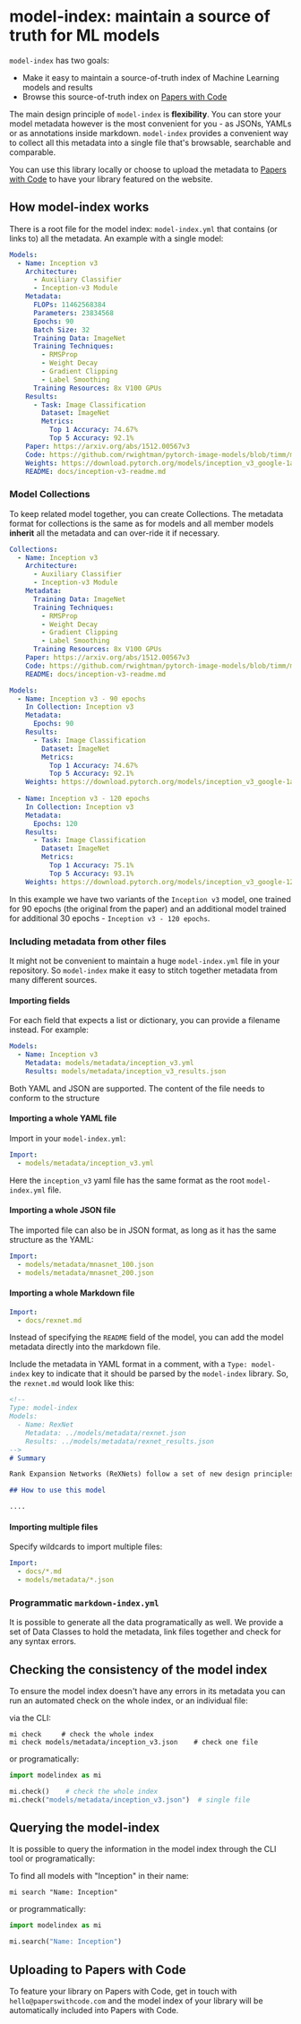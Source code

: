 # model-index: maintain a source of truth for ML models

`model-index` has two goals:
- Make it easy to maintain a source-of-truth index of Machine Learning models and results 
- Browse this source-of-truth index on [Papers with Code](https://paperswithcode.com/)

The main design principle of `model-index` is **flexibility**. You can store your model metadata however is the
most convenient for you - as JSONs, YAMLs or as annotations inside markdown. `model-index` provides a convenient
way to collect all this metadata into a single file that's browsable, searchable and comparable.

You can use this library locally or choose to upload the metadata to [Papers with Code](https://paperswithcode.com)
to have your library featured on the website. 

## How model-index works

There is a root file for the model index: `model-index.yml` that contains (or links to) all the metadata. 
An example with a single model:

```yaml
Models:
  - Name: Inception v3
    Architecture:
      - Auxiliary Classifier
      - Inception-v3 Module
    Metadata:
      FLOPs: 11462568384
      Parameters: 23834568
      Epochs: 90
      Batch Size: 32
      Training Data: ImageNet  
      Training Techniques: 
        - RMSProp
        - Weight Decay
        - Gradient Clipping
        - Label Smoothing
      Training Resources: 8x V100 GPUs  
    Results:
      - Task: Image Classification
        Dataset: ImageNet
        Metrics:
          Top 1 Accuracy: 74.67%
          Top 5 Accuracy: 92.1%
    Paper: https://arxiv.org/abs/1512.00567v3
    Code: https://github.com/rwightman/pytorch-image-models/blob/timm/models/inception_v3.py#L442
    Weights: https://download.pytorch.org/models/inception_v3_google-1a9a5a14.pth 
    README: docs/inception-v3-readme.md
```

### Model Collections

To keep related model together, you can create Collections. The metadata format for collections is the same as for models
and all member models **inherit** all the metadata and can over-ride it if necessary. 

```yaml
Collections:
  - Name: Inception v3
    Architecture:
      - Auxiliary Classifier
      - Inception-v3 Module
    Metadata:
      Training Data: ImageNet  
      Training Techniques: 
        - RMSProp
        - Weight Decay
        - Gradient Clipping
        - Label Smoothing
      Training Resources: 8x V100 GPUs
    Paper: https://arxiv.org/abs/1512.00567v3
    Code: https://github.com/rwightman/pytorch-image-models/blob/timm/models/inception_v3.py#L442
    README: docs/inception-v3-readme.md

Models:
  - Name: Inception v3 - 90 epochs
    In Collection: Inception v3 
    Metadata:
      Epochs: 90
    Results:
      - Task: Image Classification
        Dataset: ImageNet
        Metrics:
          Top 1 Accuracy: 74.67%
          Top 5 Accuracy: 92.1%
    Weights: https://download.pytorch.org/models/inception_v3_google-1a9a5a14.pth
  
  - Name: Inception v3 - 120 epochs
    In Collection: Inception v3
    Metadata:
      Epochs: 120
    Results:
      - Task: Image Classification
        Dataset: ImageNet
        Metrics:
          Top 1 Accuracy: 75.1%
          Top 5 Accuracy: 93.1%
    Weights: https://download.pytorch.org/models/inception_v3_google-120-1a9a5afd.pth
```

In this example we have two variants of the `Inception v3` model, one trained for 90 epochs (the original from the paper)
and an additional model trained for additional 30 epochs - `Inception v3 - 120 epochs`.  

### Including metadata from other files

It might not be convenient to maintain a huge `model-index.yml` file in your repository. So `model-index` make it easy
to stitch together metadata from many different sources. 

#### Importing fields

For each field that expects a list or dictionary, you can provide a filename instead. For example:

```yaml
Models:
  - Name: Inception v3
    Metadata: models/metadata/inception_v3.yml
    Results: models/metadata/inception_v3_results.json
``` 

Both YAML and JSON are supported. The content of the file needs to conform to the structure  

#### Importing a whole YAML file

Import in your `model-index.yml`:

```yaml
Import:
  - models/metadata/inception_v3.yml
```

Here the `inception_v3` yaml file has the same format as the root `model-index.yml` file. 

#### Importing a whole JSON file

The imported file can also be in JSON format, as long as it has the same structure as the YAML:

```yaml
Import:
  - models/metadata/mnasnet_100.json
  - models/metadata/mnasnet_200.json
```

#### Importing a whole Markdown file

```yaml
Import:
  - docs/rexnet.md
```

Instead of specifying the `README` field of the model, you can add the model metadata directly into the markdown file.

Include the metadata in YAML format in a comment, with a `Type: model-index` key to indicate that it should be parsed
by the `model-index` library. So, the `rexnet.md` would look like this:

```markdown
<!--
Type: model-index
Models:
  - Name: RexNet
    Metadata: ../models/metadata/rexnet.json        
    Results: ../models/metadata/rexnet_results.json
-->
# Summary

Rank Expansion Networks (ReXNets) follow a set of new design principles for designing bottlenecks in image classification models

## How to use this model

....
``` 

#### Importing multiple files

Specify wildcards to import multiple files: 

```yaml
Import:
  - docs/*.md
  - models/metadata/*.json
```

### Programmatic `markdown-index.yml`

It is possible to generate all the data programatically as well. We provide a set of Data Classes to hold the metadata,
link files together and check for any syntax errors. 

## Checking the consistency of the model index

To ensure the model index doesn't have any errors in its metadata you can run an automated check on the whole
index, or an individual file:

via the CLI:
```shell script
mi check     # check the whole index
mi check models/metadata/inception_v3.json    # check one file
```

or programatically:

```python
import modelindex as mi

mi.check()    # check the whole index
mi.check("models/metadata/inception_v3.json")  # single file
```

## Querying the model-index

It is possible to query the information in the model index through the CLI tool or programatically:

To find all models with "Inception" in their name:

```shell script
mi search "Name: Inception"
```

or programmatically: 

```python
import modelindex as mi

mi.search("Name: Inception")
``` 

## Uploading to Papers with Code

To feature your library on Papers with Code, get in touch with `hello@paperswithcode.com` and the model index
of your library will be automatically included into Papers with Code. 







